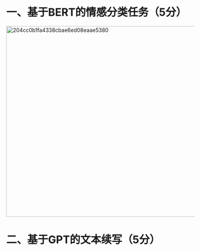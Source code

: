 # 一、基于BERT的情感分类任务（5分）

<img width="508" alt="204cc0b1fa4338cbae6ed08eaae5380" src="https://github.com/user-attachments/assets/93ff8a87-00a4-47f9-b4d0-26b2ec332874" />




# 二、基于GPT的文本续写（5分）




